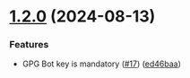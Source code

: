 # [1.2.0](https://github.com/arpanrec/vaultops/compare/1.1.5...1.2.0) (2024-08-13)


### Features

* GPG Bot key is mandatory ([#17](https://github.com/arpanrec/vaultops/issues/17)) ([ed46baa](https://github.com/arpanrec/vaultops/commit/ed46baa336a5c3490baec2f3995d0a5e44dacc46))
